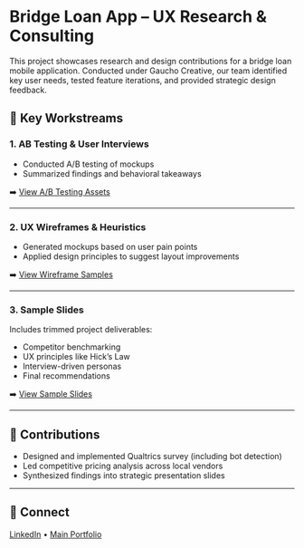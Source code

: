 # Bridge Loan App – UX Research & Consulting

This project showcases research and design contributions for a bridge loan mobile application. Conducted under Gaucho Creative, our team identified key user needs, tested feature iterations, and provided strategic design feedback.

## 🧪 Key Workstreams

### 1. AB Testing & User Interviews
- Conducted A/B testing of mockups
- Summarized findings and behavioral takeaways

➡️ [View A/B Testing Assets](./AB-testing)

---

### 2. UX Wireframes & Heuristics
- Generated mockups based on user pain points
- Applied design principles to suggest layout improvements

➡️ [View Wireframe Samples](./wireframe-design-samples)

---

### 3. Sample Slides
Includes trimmed project deliverables:
- Competitor benchmarking
- UX principles like Hick’s Law
- Interview-driven personas
- Final recommendations

➡️ [View Sample Slides](./sample-slides/crebrid_portfolio_extract.pdf)

---

## 📌 Contributions

- Designed and implemented Qualtrics survey (including bot detection)
- Led competitive pricing analysis across local vendors
- Synthesized findings into strategic presentation slides

---

## 🔗 Connect
[LinkedIn](https://www.linkedin.com/in/john-kimrey/) • [Main Portfolio](https://johnkimrey.github.io)
